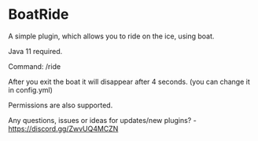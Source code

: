 # BoatRide
A simple plugin, which allows you to ride on the ice, using boat.

Java 11 required.

Command: /ride

After you exit the boat it will disappear after 4 seconds. (you can change it in config.yml)

Permissions are also supported.

Any questions, issues or ideas for updates/new plugins? - https://discord.gg/ZwvUQ4MCZN
